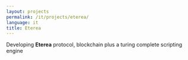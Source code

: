 ```yaml
---
layout: projects
permalink: /it/projects/eterea/
language: it
title: Eterea
---
```


Developing **Eterea** protocol, blockchain plus a turing complete scripting engine
